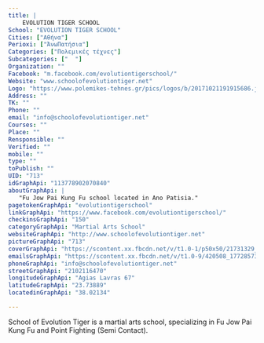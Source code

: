 ```yaml
---
title: |
    EVOLUTION TIGER SCHOOL
School: "EVOLUTION TIGER SCHOOL"
Cities: ["Αθήνα"]
Perioxi: ["ΆνωΠατήσια"]
Categories: ["Πολεμικές τέχνες"]
Subcategories: ["  "]
Organization: ""
Facebook: "m.facebook.com/evolutiontigerschool/"
Website: "www.schoolofevolutiontiger.net"
Logo: "https://www.polemikes-tehnes.gr/pics/logos/b/20171021191915686.jpg"
Address: ""
TK: ""
Phone: ""
email: "info@schoolofevolutiontiger.net"
Courses: ""
Place: ""
Rensponsible: ""
Verified: ""
mobile: ""
type: ""
toPublish: ""
UID: "713"
idGraphApi: "113778902070840"
aboutGraphApi: | 
   "Fu Jow Pai Kung Fu school located in Ano Patisia."
pagetokenGraphApi: "evolutiontigerschool"
linkGraphApi: "https://www.facebook.com/evolutiontigerschool/"
checkinsGraphApi: "150"
categoryGraphApi: "Martial Arts School"
websiteGraphApi: "http://www.schoolofevolutiontiger.net"
pictureGraphApi: "713"
coverGraphApi: "https://scontent.xx.fbcdn.net/v/t1.0-1/p50x50/21731329_1415641188551265_4601689408399417230_n.jpg?oh=b044ae103c10fa3ec3830d6c8044b87b&amp;oe=5B40FDE0"
emailsGraphApi: "https://scontent.xx.fbcdn.net/v/t1.0-9/420508_177285732386823_458282379_n.jpg?oh=7c82b381e5530957c9abf737d68d0977&amp;oe=5B0A8121"
phoneGraphApi: "info@schoolofevolutiontiger.net"
streetGraphApi: "2102116470"
longitudeGraphApi: "Agias Lavras 67"
latitudeGraphApi: "23.73889"
locatedinGraphApi: "38.02134"

---
```


School of Evolution Tiger is a martial arts school, specializing in Fu Jow Pai Kung Fu and Point Fighting (Semi Contact).

